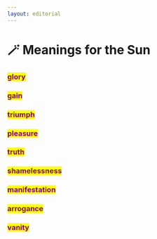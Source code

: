 ```yaml
---
layout: editorial
---
```


# 🪄 Meanings for the Sun

### <mark style="color:purple;"></mark>

### <mark style="color:purple;">glory</mark>&#x20;

### <mark style="color:purple;">gain</mark>&#x20;

### <mark style="color:purple;">triumph</mark>&#x20;

### <mark style="color:purple;">pleasure</mark>&#x20;

### <mark style="color:purple;">truth</mark>&#x20;

### <mark style="color:purple;">shamelessness</mark>&#x20;

### <mark style="color:purple;">manifestation</mark>&#x20;

### <mark style="color:purple;">arrogance</mark>&#x20;

### <mark style="color:purple;">vanity</mark>

<mark style="color:purple;"></mark>
